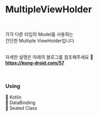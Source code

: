 # MultipleViewHolder

<br>

각각 다른 타입의 Model를 사용하는 <Br>
간단한 Multiple ViewHolder입니다<br><br>

자세한 설명은 아래의 블로그를 참조해주세요 🧐 <br>
<b>https://kong-droid.com/57</b><br>

<br>

### Using
📌 Kotlin<br>
📌 DataBinding<br>
📌 Sealed Class
